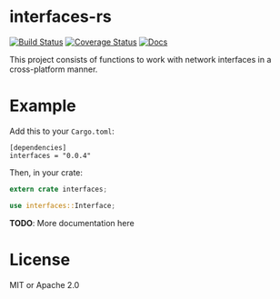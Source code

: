 # interfaces-rs

[![Build Status](https://travis-ci.org/andrew-d/interfaces-rs.svg?branch=master)](https://travis-ci.org/andrew-d/interfaces-rs) [![Coverage Status](https://coveralls.io/repos/andrew-d/interfaces-rs/badge.svg?branch=master&service=github)](https://coveralls.io/github/andrew-d/interfaces-rs?branch=master) [![Docs](https://img.shields.io/badge/docs-latest-blue.svg)](https://andrew-d.github.io/interfaces-rs/interfaces/index.html)

This project consists of functions to work with network interfaces in a
cross-platform manner.

# Example

Add this to your `Cargo.toml`:

```
[dependencies]
interfaces = "0.0.4"
```

Then, in your crate:

```rust
extern crate interfaces;

use interfaces::Interface;
```

**TODO**: More documentation here

# License

MIT or Apache 2.0
